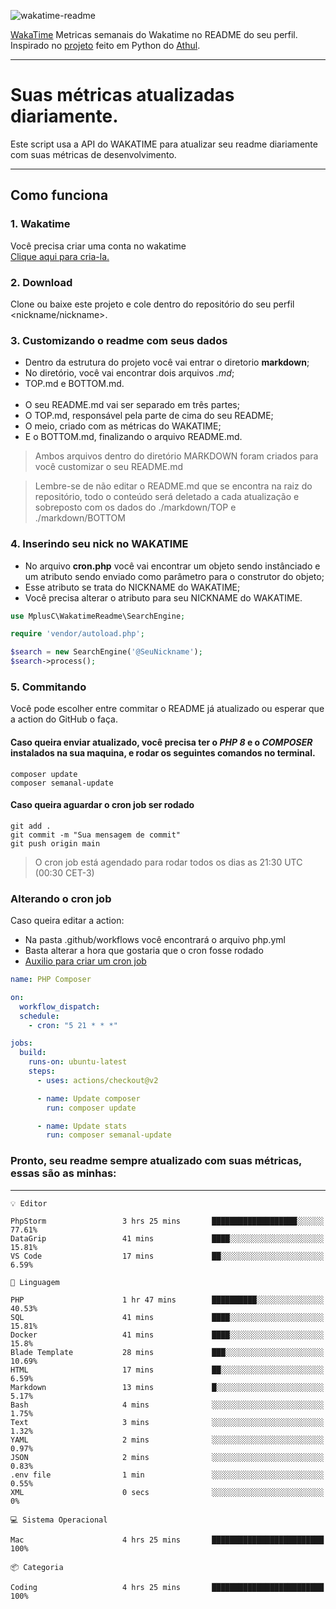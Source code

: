 ![wakatime-readme](https://socialify.git.ci/bymatheus/wakatime-readme/image?description=1&descriptionEditable=M%C3%A9tricas%20semanais%20do%20Wakatime%20no%20seu%20README%20de%20perfil.&font=KoHo&forks=1&language=1&owner=1&pattern=Signal&stargazers=1&theme=Dark)

[WakaTime](https://wakatime.com) Metricas semanais do Wakatime no README do seu perfil. <br>
Inspirado no [projeto](https://github.com/athul/waka-readme) feito em Python do [Athul](https://github.com/athul).
___

# Suas métricas atualizadas diariamente.
Este script usa a API do WAKATIME para atualizar seu readme diariamente com suas métricas de desenvolvimento.

___

## Como funciona

### 1. Wakatime
Você precisa criar uma conta no wakatime <br>
[Clique aqui para cria-la.](https://wakatime.com) 

### 2. Download
Clone ou baixe este projeto e cole dentro do repositório do seu perfil <nickname/nickname>.

### 3. Customizando o readme com seus dados
- Dentro da estrutura do projeto você vai entrar o diretorio **markdown**;  
- No diretório, você vai encontrar dois arquivos *.md*;
- TOP.md e BOTTOM.md.
<br><br>
- O seu README.md vai ser separado em três partes; 
- O TOP.md, responsável pela parte de cima do seu README;
- O meio, criado com as métricas do WAKATIME;
- E o BOTTOM.md, finalizando o arquivo README.md.<br>

> Ambos arquivos dentro do diretório MARKDOWN foram criados para você customizar o seu README.md

> Lembre-se de não editar o README.md que se encontra na raiz do repositório, todo o conteúdo será deletado a cada atualização e sobreposto com os dados do ./markdown/TOP e ./markdown/BOTTOM

### 4. Inserindo seu nick no WAKATIME
- No arquivo **cron.php** você vai encontrar um objeto sendo instânciado e um atributo sendo enviado como parâmetro para o construtor do objeto;
- Esse atributo se trata do NICKNAME do WAKATIME;
- Você precisa alterar o atributo para seu NICKNAME do WAKATIME.

```php
use MplusC\WakatimeReadme\SearchEngine;

require 'vendor/autoload.php';

$search = new SearchEngine('@SeuNickname');
$search->process();
```

### 5. Commitando
Você pode escolher entre commitar o README já atualizado ou esperar que a action do GitHub o faça. <br>

#### Caso queira enviar atualizado, você precisa ter o *PHP 8* e o *COMPOSER* instalados na sua maquina, e rodar os seguintes comandos no terminal.
```composer
composer update
composer semanal-update 
```

#### Caso queira aguardar o cron job ser rodado 
```git 
git add .
git commit -m "Sua mensagem de commit"
git push origin main
```

>O cron job está agendado para rodar todos os dias as 21:30 UTC (00:30 CET-3) 

### Alterando o cron job
Caso queira editar a action:

- Na pasta .github/workflows você encontrará o arquivo php.yml
- Basta alterar a hora que gostaria que o cron fosse rodado
- [Auxilio para criar um cron job](https://crontab.guru)

```yml
name: PHP Composer

on:
  workflow_dispatch:
  schedule:
    - cron: "5 21 * * *"

jobs:
  build:
    runs-on: ubuntu-latest
    steps:
      - uses: actions/checkout@v2

      - name: Update composer
        run: composer update

      - name: Update stats
        run: composer semanal-update
```

### Pronto, seu readme sempre atualizado com suas métricas, essas são as minhas:

___
```text
💡 Editor

PhpStorm                 3 hrs 25 mins       ███████████████████░░░░░░     77.61%
DataGrip                 41 mins             ████░░░░░░░░░░░░░░░░░░░░░     15.81%
VS Code                  17 mins             ██░░░░░░░░░░░░░░░░░░░░░░░      6.59%
```
```text
💬 Linguagem

PHP                      1 hr 47 mins        ██████████░░░░░░░░░░░░░░░     40.53%
SQL                      41 mins             ████░░░░░░░░░░░░░░░░░░░░░     15.81%
Docker                   41 mins             ████░░░░░░░░░░░░░░░░░░░░░      15.8%
Blade Template           28 mins             ███░░░░░░░░░░░░░░░░░░░░░░     10.69%
HTML                     17 mins             ██░░░░░░░░░░░░░░░░░░░░░░░      6.59%
Markdown                 13 mins             █░░░░░░░░░░░░░░░░░░░░░░░░      5.17%
Bash                     4 mins              ░░░░░░░░░░░░░░░░░░░░░░░░░      1.75%
Text                     3 mins              ░░░░░░░░░░░░░░░░░░░░░░░░░      1.32%
YAML                     2 mins              ░░░░░░░░░░░░░░░░░░░░░░░░░      0.97%
JSON                     2 mins              ░░░░░░░░░░░░░░░░░░░░░░░░░      0.83%
.env file                1 min               ░░░░░░░░░░░░░░░░░░░░░░░░░      0.55%
XML                      0 secs              ░░░░░░░░░░░░░░░░░░░░░░░░░         0%
```
```text
💻 Sistema Operacional

Mac                      4 hrs 25 mins       █████████████████████████       100%
```
```text
📦 Categoria

Coding                   4 hrs 25 mins       █████████████████████████       100%
```
